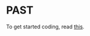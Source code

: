 PAST
====

To get started coding, read [this](https://github.com/pastdb/PAST/wiki/Getting-Started).
